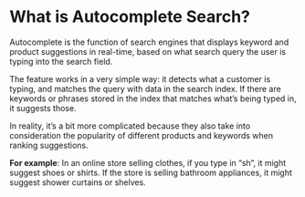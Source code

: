 # What is Autocomplete Search?

Autocomplete is the function of search engines that displays keyword and product suggestions in real-time, based on what search query the user is typing into the search field.

The feature works in a very simple way: it detects what a customer is typing, and matches the query with data in the search index. If there are keywords or phrases stored in the index that matches what’s being typed in, it suggests those.

In reality, it’s a bit more complicated because they also take into consideration the popularity of different products and keywords when ranking suggestions.

**For example**: In an online store selling clothes, if you type in “sh”, it might suggest shoes or shirts. If the store is selling bathroom appliances, it might suggest shower curtains or shelves.